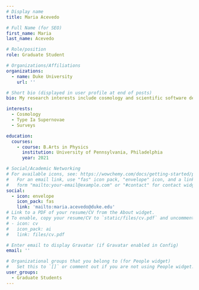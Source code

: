 ```yaml
---
# Display name
title: Maria Acevedo

# Full Name (for SEO)
first_name: Maria
last_name: Acevedo

# Role/position
role: Graduate Student

# Organizations/Affiliations
organizations:
  - name: Duke University
    url: ''

# Short bio (displayed in user profile at end of posts)
bio: My research interests include cosmology and scientific software development.

interests:
  - Cosmology
  - Type Ia Supernovae
  - Surveys

education:
  courses:
    - course: B.Arts in Physics
      institution: University of Pennsylvania, Philadelphia
      year: 2021

# Social/Academic Networking
# For available icons, see: https://wowchemy.com/docs/getting-started/page-builder/#icons
#   For an email link, use "fas" icon pack, "envelope" icon, and a link in the
#   form "mailto:your-email@example.com" or "#contact" for contact widget.
social:
  - icon: envelope
    icon_pack: fas
    link: 'mailto:maria.acevedo@duke.edu'
# Link to a PDF of your resume/CV from the About widget.
# To enable, copy your resume/CV to `static/files/cv.pdf` and uncomment the lines below.
# - icon: cv
#   icon_pack: ai
#   link: files/cv.pdf

# Enter email to display Gravatar (if Gravatar enabled in Config)
email: ''

# Organizational groups that you belong to (for People widget)
#   Set this to `[]` or comment out if you are not using People widget.
user_groups:
  - Graduate Students
---
```

